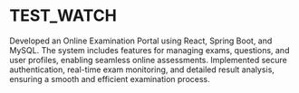 # TEST_WATCH
Developed an Online Examination Portal using React, Spring Boot, and MySQL. The system includes features for managing exams, questions, and user profiles, enabling seamless online assessments. Implemented secure authentication, real-time exam monitoring, and detailed result analysis, ensuring a smooth and efficient examination process.
